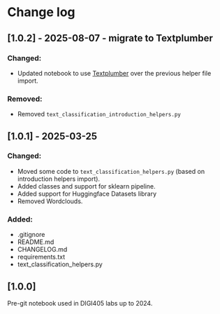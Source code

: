 # Change log

## [1.0.2] - 2025-08-07 - migrate to Textplumber

### Changed:

- Updated notebook to use [Textplumber](https://geoffford.nz/textplumber) over the previous helper file import.

### Removed:

- Removed `text_classification_introduction_helpers.py`

## [1.0.1] - 2025-03-25

### Changed:

- Moved some code to `text_classification_helpers.py` (based on introduction helpers import).
- Added classes and support for sklearn pipeline.
- Added support for Huggingface Datasets library
- Removed Wordclouds.

### Added:

- .gitignore
- README.md
- CHANGELOG.md
- requirements.txt
- text_classification_helpers.py

## [1.0.0]

Pre-git notebook used in DIGI405 labs up to 2024.
